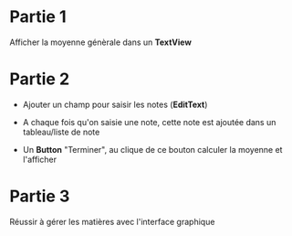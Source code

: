 # Partie 1

Afficher la moyenne génèrale dans un **TextView**

# Partie 2

- Ajouter un champ pour saisir les notes (**EditText**) 

- A chaque fois qu'on saisie une note, cette note est ajoutée dans un tableau/liste de note

- Un **Button** "Terminer", au clique de ce bouton calculer la moyenne et l'afficher

# Partie 3

Réussir à gérer les matières avec l'interface graphique